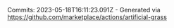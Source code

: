 Commits: 2023-05-18T16:11:23.091Z - Generated via https://github.com/marketplace/actions/artificial-grass
<br>
